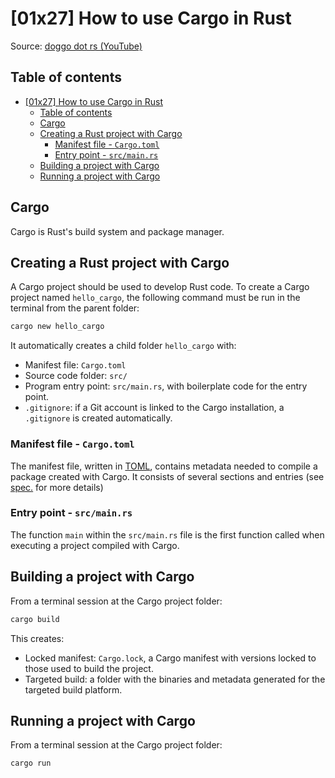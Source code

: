 # [01x27] How to use Cargo in Rust

Source: [doggo dot rs (YouTube)](https://www.youtube.com/watch?v=OywkpRNK1lk)

## Table of contents

- [\[01x27\] How to use Cargo in Rust](#01x27-how-to-use-cargo-in-rust)
  - [Table of contents](#table-of-contents)
  - [Cargo](#cargo)
  - [Creating a Rust project with Cargo](#creating-a-rust-project-with-cargo)
    - [Manifest file - `Cargo.toml`](#manifest-file---cargotoml)
    - [Entry point - `src/main.rs`](#entry-point---srcmainrs)
  - [Building a project with Cargo](#building-a-project-with-cargo)
  - [Running a project with Cargo](#running-a-project-with-cargo)

## Cargo

Cargo is Rust's build system and package manager.

## Creating a Rust project with Cargo

A Cargo project should be used to develop Rust code. To create a Cargo project named `hello_cargo`,
 the following command must be run in the terminal from the parent folder:

```bash
cargo new hello_cargo
```

It automatically creates a child folder `hello_cargo` with:

- Manifest file: `Cargo.toml`
- Source code folder: `src/`
- Program entry point: `src/main.rs`, with boilerplate code for the entry point.
- `.gitignore`: if a Git account is linked to the Cargo installation, a `.gitignore` is created automatically.

### Manifest file - `Cargo.toml`

The manifest file, written in [TOML](https://toml.io/en/), contains metadata needed to compile a
 package created with Cargo.
It consists of several sections and entries (see [spec.](https://doc.rust-lang.org/cargo/reference/manifest.html)
 for more details)

### Entry point - `src/main.rs`

The function `main` within the `src/main.rs` file is the first function called when executing a
 project compiled with Cargo.

## Building a project with Cargo

From a terminal session at the Cargo project folder:

```bash
cargo build
```

This creates:

- Locked manifest: `Cargo.lock`, a Cargo manifest with versions locked to those used to build the project.
- Targeted build: a folder with the binaries and metadata generated for the targeted build platform.

## Running a project with Cargo

From a terminal session at the Cargo project folder:

```bash
cargo run
```
